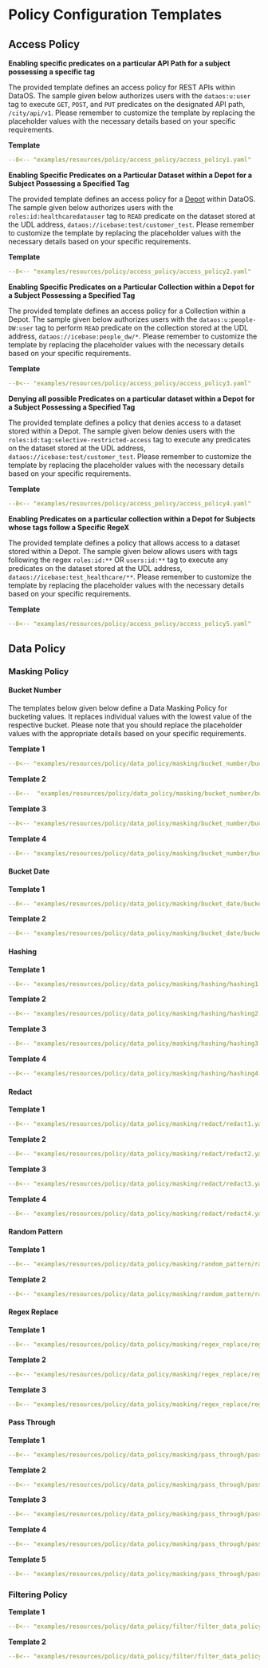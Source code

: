 # Policy Configuration Templates

## Access Policy

**Enabling specific predicates on a particular API Path for a subject possessing a specific tag**

The provided template defines an access policy for REST APIs within DataOS. The sample given below authorizes users with the `dataos:u:user` tag to execute `GET`, `POST`, and `PUT` predicates on the designated API path, `/city/api/v1`. Please remember to customize the template by replacing the placeholder values with the necessary details based on your specific requirements.

**Template**

```yaml 
--8<-- "examples/resources/policy/access_policy/access_policy1.yaml"
```

**Enabling Specific Predicates on a Particular Dataset within a Depot for a Subject Possessing a Specified Tag**

The provided template defines an access policy for a [Depot](../depot.md) within DataOS. The sample given below authorizes users with the `roles:id:healthcaredatauser` tag to `READ` predicate on the dataset stored at the UDL address, `dataos://icebase:test/customer_test`. Please remember to customize the template by replacing the placeholder values with the necessary details based on your specific requirements.

**Template**

```yaml
--8<-- "examples/resources/policy/access_policy/access_policy2.yaml"
```

**Enabling Specific Predicates on a Particular Collection within a Depot for a Subject Possessing a Specified Tag**

The provided template defines an access policy for a Collection within a Depot. The sample given below authorizes users with the `dataos:u:people-DW:user` tag to perform `READ` predicate on the collection stored at the UDL address, `dataos://icebase:people_dw/*`. Please remember to customize the template by replacing the placeholder values with the necessary details based on your specific requirements.

**Template**

```yaml
--8<-- "examples/resources/policy/access_policy/access_policy3.yaml"
```

**Denying all possible Predicates on a particular dataset within a Depot for a Subject Possessing a Specified Tag**

The provided template defines a policy that denies access to a dataset stored within a Depot. The sample given below denies users with the `roles:id:tag:selective-restricted-access` tag to execute any predicates on the dataset stored at the UDL address, `dataos://icebase:test/customer_test`. Please remember to customize the template by replacing the placeholder values with the necessary details based on your specific requirements.

**Template**

```yaml
--8<-- "examples/resources/policy/access_policy/access_policy4.yaml" 
``` 

**Enabling Predicates on a particular collection within a Depot for Subjects whose tags follow a Specific RegeX**

The provided template defines a policy that allows access to a dataset stored within a Depot. The sample given below allows users with tags following the regex `roles:id:**` OR `users:id:**` tag to execute any predicates on the dataset stored at the UDL address, `dataos://icebase:test_healthcare/**`. Please remember to customize the template by replacing the placeholder values with the necessary details based on your specific requirements.

**Template**

```yaml
--8<-- "examples/resources/policy/access_policy/access_policy5.yaml"
```

## Data Policy

### Masking Policy

#### **Bucket Number**

The templates below given below define a Data Masking Policy for bucketing values. It replaces individual values with the lowest value of the respective bucket. Please note that you should replace the placeholder values with the appropriate details based on your specific requirements.

**Template 1**

```yaml
--8<-- "examples/resources/policy/data_policy/masking/bucket_number/bucket_number1.yaml"
```

**Template 2**

```yaml
--8<--  "examples/resources/policy/data_policy/masking/bucket_number/bucket_number2.yaml"
```

**Template 3**

```yaml
--8<-- "examples/resources/policy/data_policy/masking/bucket_number/bucket_number3.yaml"
```

**Template 4**

```yaml
--8<-- "examples/resources/policy/data_policy/masking/bucket_number/bucket_number3.yaml"
```

#### **Bucket Date**

**Template 1**

```yaml
--8<-- "examples/resources/policy/data_policy/masking/bucket_date/bucket_date1.yaml"
```

**Template 2**

```yaml
--8<-- "examples/resources/policy/data_policy/masking/bucket_date/bucket_date1.yaml"
```

#### **Hashing**

**Template 1**

```yaml
--8<-- "examples/resources/policy/data_policy/masking/hashing/hashing1.yaml"
```

**Template 2**

```yaml
--8<-- "examples/resources/policy/data_policy/masking/hashing/hashing2.yaml"
```

**Template 3**

```yaml
--8<-- "examples/resources/policy/data_policy/masking/hashing/hashing3.yaml"
```

**Template 4**

```yaml
--8<-- "examples/resources/policy/data_policy/masking/hashing/hashing4.yaml"
```

#### **Redact**

**Template 1**

```yaml
--8<-- "examples/resources/policy/data_policy/masking/redact/redact1.yaml"
```

**Template 2**

```yaml
--8<-- "examples/resources/policy/data_policy/masking/redact/redact2.yaml"
```

**Template 3**

```yaml
--8<-- "examples/resources/policy/data_policy/masking/redact/redact3.yaml"

```

**Template 4**

```yaml
--8<-- "examples/resources/policy/data_policy/masking/redact/redact4.yaml"
```

#### **Random Pattern**

**Template 1**

```yaml
--8<-- "examples/resources/policy/data_policy/masking/random_pattern/random_number2.yaml"
```

**Template 2**

```yaml
--8<-- "examples/resources/policy/data_policy/masking/random_pattern/random_number2.yaml"
```

#### **Regex Replace**

**Template 1**

```yaml
--8<-- "examples/resources/policy/data_policy/masking/regex_replace/regex_replace1.yaml"
```

**Template 2**

```yaml
--8<-- "examples/resources/policy/data_policy/masking/regex_replace/regex_replace2.yaml"
```

**Template 3**

```yaml
--8<-- "examples/resources/policy/data_policy/masking/regex_replace/regex_replace3.yaml"
```

#### **Pass Through**

**Template 1**

```yaml
--8<-- "examples/resources/policy/data_policy/masking/pass_through/pass_through1.yaml"
```

**Template 2**

```yaml
--8<-- "examples/resources/policy/data_policy/masking/pass_through/pass_through2.yaml"
```

**Template 3**

```yaml
--8<-- "examples/resources/policy/data_policy/masking/pass_through/pass_through3.yaml"

```

**Template 4**

```yaml
--8<-- "examples/resources/policy/data_policy/masking/pass_through/pass_through4.yaml"

```

**Template 5**

```yaml
--8<-- "examples/resources/policy/data_policy/masking/pass_through/pass_through5.yaml"

```

### **Filtering Policy**

**Template 1**

```yaml
--8<-- "examples/resources/policy/data_policy/filter/filter_data_policy.yaml"
```

**Template 2**

```yaml
--8<-- "examples/resources/policy/data_policy/filter/filter_data_policy.yaml"
```